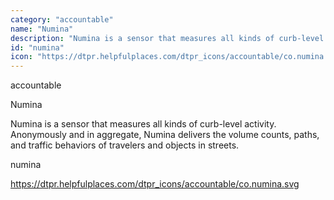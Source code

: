 ```yaml
---
category: "accountable"
name: "Numina"
description: "Numina is a sensor that measures all kinds of curb-level activity. Anonymously and in aggregate, Numina delivers the volume counts, paths, and traffic behaviors of travelers and objects in streets."
id: "numina"
icon: "https://dtpr.helpfulplaces.com/dtpr_icons/accountable/co.numina.svg"
---
```

accountable

Numina

Numina is a sensor that measures all kinds of curb-level activity. Anonymously and in aggregate, Numina delivers the volume counts, paths, and traffic behaviors of travelers and objects in streets.

numina

https://dtpr.helpfulplaces.com/dtpr_icons/accountable/co.numina.svg